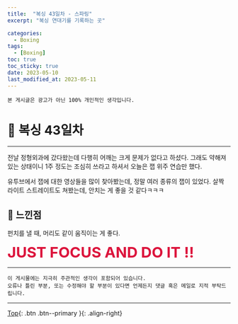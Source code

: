 ```yaml
---
title:  "복싱 43일차 - 스파링"
excerpt: "복싱 연대기를 기록하는 곳"

categories:
  - Boxing
tags:
  - [Boxing]
toc: true
toc_sticky: true
date: 2023-05-10
last_modified_at: 2023-05-11
---
```


    본 게시글은 광고가 아닌 100% 개인적인 생각입니다.

# 🥊 복싱 43일차 
<hr style="width:100%" />

전날 정형외과에 갔다왔는데 다행히 어깨는 크게 문제가 없다고 하셨다.
그래도 약해져 있는 상태이니 1주 정도는 조심히 쓰라고 하셔서 오늘은 잽 위주 연습만 했다.

유투브에서 잽에 대한 영상들을 많이 찾아봤는데, 정말 여러 종류의 잽이 있었다.
살짝 라이트 스트레이트도 쳐봤는데, 안치는 게 좋을 것 같다ㅋㅋㅋ

## 🤣 느낀점

펀치를 낼 때, 머리도 같이 움직이는 게 좋다.

<strong style="color:crimson; font-size:25pt">JUST FOCUS AND DO IT !!</strong>

<hr style="width:100%" />

    이 게시물에는 지극히 주관적인 생각이 포함되어 있습니다. 
    오류나 틀린 부분, 또는 수정해야 할 부분이 있다면 언제든지 댓글 혹은 메일로 지적 부탁드립니다.
    
<hr>


[Top](#){: .btn .btn--primary }{: .align-right}